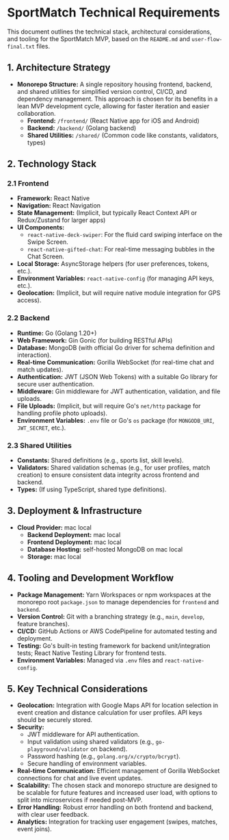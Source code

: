 # SportMatch Technical Requirements

This document outlines the technical stack, architectural considerations, and tooling for the SportMatch MVP, based on the `README.md` and `user-flow-final.txt` files.

## 1. Architecture Strategy

*   **Monorepo Structure:** A single repository housing frontend, backend, and shared utilities for simplified version control, CI/CD, and dependency management. This approach is chosen for its benefits in a lean MVP development cycle, allowing for faster iteration and easier collaboration.
    *   **Frontend:** `/frontend/` (React Native app for iOS and Android)
    *   **Backend:** `/backend/` (Golang backend)
    *   **Shared Utilities:** `/shared/` (Common code like constants, validators, types)

## 2. Technology Stack

### 2.1 Frontend
*   **Framework:** React Native
*   **Navigation:** React Navigation
*   **State Management:** (Implicit, but typically React Context API or Redux/Zustand for larger apps)
*   **UI Components:**
    *   `react-native-deck-swiper`: For the fluid card swiping interface on the Swipe Screen.
    *   `react-native-gifted-chat`: For real-time messaging bubbles in the Chat Screen.
*   **Local Storage:** AsyncStorage helpers (for user preferences, tokens, etc.).
*   **Environment Variables:** `react-native-config` (for managing API keys, etc.).
*   **Geolocation:** (Implicit, but will require native module integration for GPS access).

### 2.2 Backend
*   **Runtime:** Go (Golang 1.20+)
*   **Web Framework:** Gin Gonic (for building RESTful APIs)
*   **Database:** MongoDB (with official Go driver for schema definition and interaction).
*   **Real-time Communication:** Gorilla WebSocket (for real-time chat and match updates).
*   **Authentication:** JWT (JSON Web Tokens) with a suitable Go library for secure user authentication.
*   **Middleware:** Gin middleware for JWT authentication, validation, and file uploads.
*   **File Uploads:** (Implicit, but will require Go's `net/http` package for handling profile photo uploads).
*   **Environment Variables:** `.env` file or Go's `os` package (for `MONGODB_URI`, `JWT_SECRET`, etc.).

### 2.3 Shared Utilities
*   **Constants:** Shared definitions (e.g., sports list, skill levels).
*   **Validators:** Shared validation schemas (e.g., for user profiles, match creation) to ensure consistent data integrity across frontend and backend.
*   **Types:** (If using TypeScript, shared type definitions).

## 3. Deployment & Infrastructure

*   **Cloud Provider:** mac local
    *   **Backend Deployment:** mac local
    *   **Frontend Deployment:** mac local
    *   **Database Hosting:** self-hosted MongoDB on mac local
    *   **Storage:** mac local

## 4. Tooling and Development Workflow

*   **Package Management:** Yarn Workspaces or npm workspaces at the monorepo root `package.json` to manage dependencies for `frontend` and `backend`.
*   **Version Control:** Git with a branching strategy (e.g., `main`, `develop`, feature branches).
*   **CI/CD:** GitHub Actions or AWS CodePipeline for automated testing and deployment.
*   **Testing:** Go's built-in testing framework for backend unit/integration tests; React Native Testing Library for frontend tests.
*   **Environment Variables:** Managed via `.env` files and `react-native-config`.

## 5. Key Technical Considerations

*   **Geolocation:** Integration with Google Maps API for location selection in event creation and distance calculation for user profiles. API keys should be securely stored.
*   **Security:**
    *   JWT middleware for API authentication.
    *   Input validation using shared validators (e.g., `go-playground/validator` on backend).
    *   Password hashing (e.g., `golang.org/x/crypto/bcrypt`).
    *   Secure handling of environment variables.
*   **Real-time Communication:** Efficient management of Gorilla WebSocket connections for chat and live event updates.
*   **Scalability:** The chosen stack and monorepo structure are designed to be scalable for future features and increased user load, with options to split into microservices if needed post-MVP.
*   **Error Handling:** Robust error handling on both frontend and backend, with clear user feedback.
*   **Analytics:** Integration for tracking user engagement (swipes, matches, event joins).

